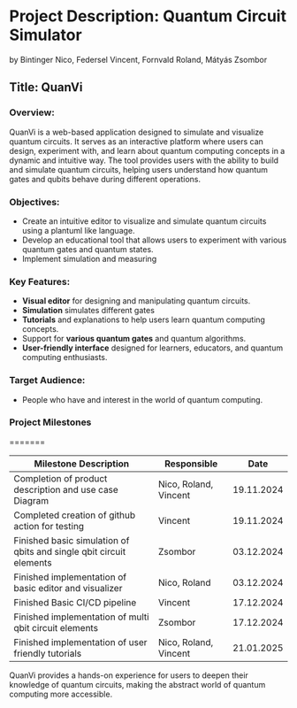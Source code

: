 # Project Description: Quantum Circuit Simulator 
by Bintinger Nico, Federsel Vincent, Fornvald Roland, Mátyás Zsombor

## Title: QuanVi

### Overview:
QuanVi is a web-based application designed to simulate and visualize quantum circuits. It serves as an interactive platform where users can design, experiment with, and learn about quantum computing concepts in a dynamic and intuitive way. The tool provides users with the ability to build and simulate quantum circuits, helping users understand how quantum gates and qubits behave during different operations.

### Objectives:
- Create an intuitive editor to visualize and simulate quantum circuits using a plantuml like language.
- Develop an educational tool that allows users to experiment with various quantum gates and quantum states.
- Implement simulation and measuring

### Key Features:
- **Visual editor** for designing and manipulating quantum circuits.
- **Simulation** simulates different gates
- **Tutorials** and explanations to help users learn quantum computing concepts.
- Support for **various quantum gates** and quantum algorithms.
- **User-friendly interface** designed for learners, educators, and quantum computing enthusiasts.

### Target Audience:
- People who have and interest in the world of quantum computing.

### Project Milestones
=======

| Milestone Description                                               | Responsible             | Date       |
|---------------------------------------------------------------------|-------------------------|------------|
| Completion of product description and use case Diagram              | Nico, Roland, Vincent   | 19.11.2024 |
| Completed creation of github action for testing                     | Vincent                 | 19.11.2024 |
| Finished basic simulation of qbits and single qbit circuit elements | Zsombor                 | 03.12.2024 |
| Finished implementation of basic editor and visualizer              | Nico, Roland            | 03.12.2024 |
| Finished Basic CI/CD pipeline                                       | Vincent                 | 17.12.2024 |
| Finished implementation of multi qbit circuit elements              | Zsombor                 | 17.12.2024 |
| Finished implementation of user friendly tutorials                  | Nico, Roland, Vincent   | 21.01.2025 |

QuanVi provides a hands-on experience for users to deepen their knowledge of quantum circuits, making the abstract world of quantum computing more accessible.
